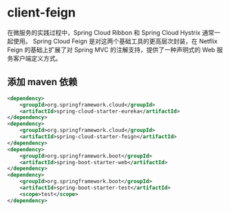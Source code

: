 # client-feign

在微服务的实践过程中，Spring Cloud Ribbon 和 Spring Cloud Hystrix 通常一起使用。
Spring Cloud Feign 是对这两个基础工具的更高层次封装，在 Netflix Feign 的基础上扩展了对 Spring MVC 的注解支持，提供了一种声明式的 Web 服务客户端定义方式。

## 添加 maven 依赖

```xml
<dependency>
    <groupId>org.springframework.cloud</groupId>
    <artifactId>spring-cloud-starter-eureka</artifactId>
</dependency>
<dependency>
    <groupId>org.springframework.cloud</groupId>
    <artifactId>spring-cloud-starter-feign</artifactId>
</dependency>
<dependency>
    <groupId>org.springframework.boot</groupId>
    <artifactId>spring-boot-starter-web</artifactId>
</dependency>
<dependency>
    <groupId>org.springframework.boot</groupId>
    <artifactId>spring-boot-starter-test</artifactId>
    <scope>test</scope>
</dependency>
```